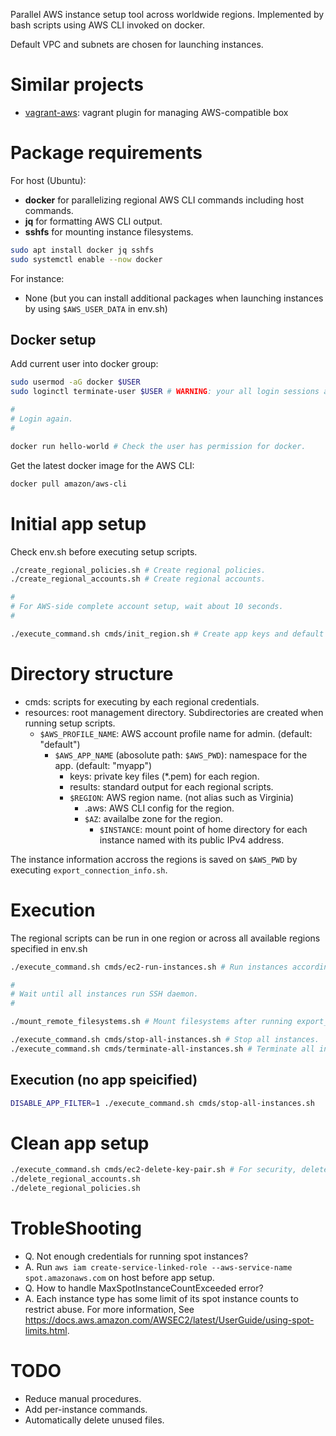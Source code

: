 Parallel AWS instance setup tool across worldwide regions.
Implemented by bash scripts using AWS CLI invoked on docker.

Default VPC and subnets are chosen for launching instances.

# Similar projects
* [vagrant-aws](https://github.com/mitchellh/vagrant-aws): vagrant plugin for managing AWS-compatible box

# Package requirements
For host (Ubuntu):
* **docker** for parallelizing regional AWS CLI commands including host commands.
* **jq** for formatting AWS CLI output.
* **sshfs** for mounting instance filesystems.

```sh
sudo apt install docker jq sshfs
sudo systemctl enable --now docker
```

For instance:
* None (but you can install additional packages when launching instances by using `$AWS_USER_DATA` in env.sh)

## Docker setup
Add current user into docker group:

```sh
sudo usermod -aG docker $USER
sudo loginctl terminate-user $USER # WARNING: your all login sessions are terminated.

#
# Login again.
#

docker run hello-world # Check the user has permission for docker.
```

Get the latest docker image for the AWS CLI:

```sh
docker pull amazon/aws-cli
```

# Initial app setup
Check env.sh before executing setup scripts.

```sh
./create_regional_policies.sh # Create regional policies.
./create_regional_accounts.sh # Create regional accounts.

#
# For AWS-side complete account setup, wait about 10 seconds.
#

./execute_command.sh cmds/init_region.sh # Create app keys and default VPC and subnets.
```

# Directory structure
* cmds: scripts for executing by each regional credentials.
* resources: root management directory. Subdirectories are created when running setup scripts.
  * `$AWS_PROFILE_NAME`: AWS account profile name for admin. (default: "default")
    * `$AWS_APP_NAME` (abosolute path: `$AWS_PWD`): namespace for the app. (default: "myapp")
      * keys: private key files (*.pem) for each region.
      * results: standard output for each regional scripts.
      * `$REGION`: AWS region name. (not alias such as Virginia)
        * .aws: AWS CLI config for the region.
        * `$AZ`: availalbe zone for the region.
          * `$INSTANCE`: mount point of home directory for each instance named with its public IPv4 address.

The instance information accross the regions is saved on `$AWS_PWD` by executing `export_connection_info.sh`.

# Execution
The regional scripts can be run in one region or across all available regions specified in env.sh

```sh
./execute_command.sh cmds/ec2-run-instances.sh # Run instances according to env.sh

#
# Wait until all instances run SSH daemon.
#

./mount_remote_filesystems.sh # Mount filesystems after running export_connection_info.sh

./execute_command.sh cmds/stop-all-instances.sh # Stop all instances.
./execute_command.sh cmds/terminate-all-instances.sh # Terminate all instances.
```

## Execution (no app speicified)
```sh
DISABLE_APP_FILTER=1 ./execute_command.sh cmds/stop-all-instances.sh
```

# Clean app setup
```sh
./execute_command.sh cmds/ec2-delete-key-pair.sh # For security, delete unused key pairs.
./delete_regional_accounts.sh
./delete_regional_policies.sh
```

# TrobleShooting
* Q. Not enough credentials for running spot instances?
* A. Run `aws iam create-service-linked-role --aws-service-name spot.amazonaws.com` on host before app setup.
* Q. How to handle MaxSpotInstanceCountExceeded error?
* A. Each instance type has some limit of its spot instance counts to restrict abuse. For more information, See <https://docs.aws.amazon.com/AWSEC2/latest/UserGuide/using-spot-limits.html>.

# TODO
* Reduce manual procedures.
* Add per-instance commands.
* Automatically delete unused files.
